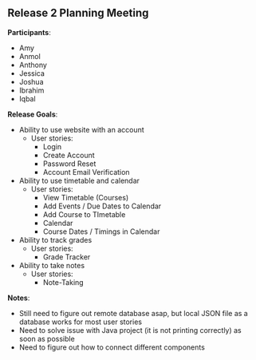 ## Release 2 Planning Meeting

**Participants**:

- Amy
- Anmol
- Anthony
- Jessica
- Joshua
- Ibrahim
- Iqbal

**Release Goals**:
- Ability to use website with an account
  - User stories:
    - Login
    - Create Account
    - Password Reset
    - Account Email Verification
- Ability to use timetable and calendar
  - User stories:
    - View Timetable (Courses)
    - Add Events / Due Dates to Calendar
    - Add Course to TImetable
    - Calendar
    - Course Dates / Timings in Calendar
- Ability to track grades
  - User stories:
    - Grade Tracker
- Ability to take notes
  - User stories:
    - Note-Taking

**Notes**:
- Still need to figure out remote database asap, but local JSON file as a database works for most user stories
- Need to solve issue with Java project (it is not printing correctly) as soon as possible
- Need to figure out how to connect different components
